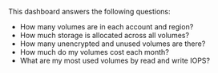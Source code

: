 This dashboard answers the following questions:

- How many volumes are in each account and region?
- How much storage is allocated across all volumes?
- How many unencrypted and unused volumes are there?
- How much do my volumes cost each month?
- What are my most used volumes by read and write IOPS?

